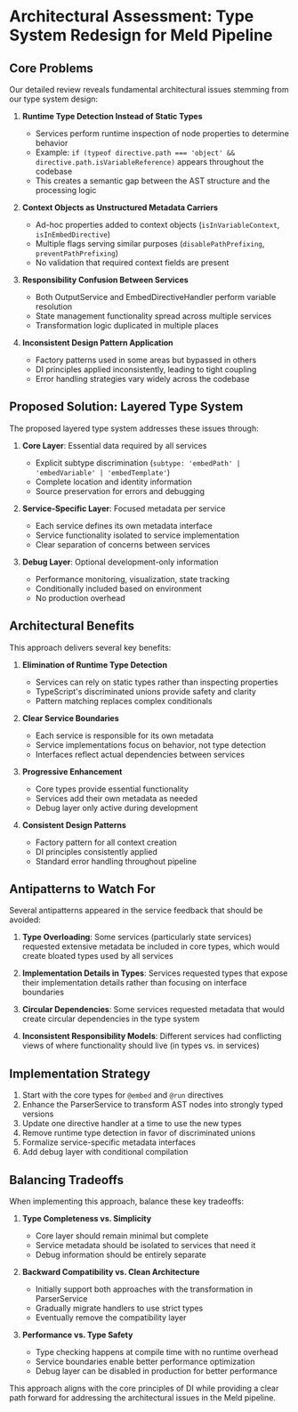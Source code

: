 
# Architectural Assessment: Type System Redesign for Meld Pipeline

## Core Problems

Our detailed review reveals fundamental architectural issues stemming from our type system design:

1. **Runtime Type Detection Instead of Static Types**
   - Services perform runtime inspection of node properties to determine behavior
   - Example: `if (typeof directive.path === 'object' && directive.path.isVariableReference)` appears throughout the codebase
   - This creates a semantic gap between the AST structure and the processing logic

2. **Context Objects as Unstructured Metadata Carriers**
   - Ad-hoc properties added to context objects (`isInVariableContext`, `isInEmbedDirective`)
   - Multiple flags serving similar purposes (`disablePathPrefixing`, `preventPathPrefixing`)
   - No validation that required context fields are present

3. **Responsibility Confusion Between Services**
   - Both OutputService and EmbedDirectiveHandler perform variable resolution
   - State management functionality spread across multiple services
   - Transformation logic duplicated in multiple places

4. **Inconsistent Design Pattern Application**
   - Factory patterns used in some areas but bypassed in others
   - DI principles applied inconsistently, leading to tight coupling
   - Error handling strategies vary widely across the codebase

## Proposed Solution: Layered Type System

The proposed layered type system addresses these issues through:

1. **Core Layer**: Essential data required by all services
   - Explicit subtype discrimination (`subtype: 'embedPath' | 'embedVariable' | 'embedTemplate'`)
   - Complete location and identity information
   - Source preservation for errors and debugging

2. **Service-Specific Layer**: Focused metadata per service
   - Each service defines its own metadata interface
   - Service functionality isolated to service implementation
   - Clear separation of concerns between services

3. **Debug Layer**: Optional development-only information
   - Performance monitoring, visualization, state tracking
   - Conditionally included based on environment
   - No production overhead

## Architectural Benefits

This approach delivers several key benefits:

1. **Elimination of Runtime Type Detection**
   - Services can rely on static types rather than inspecting properties
   - TypeScript's discriminated unions provide safety and clarity
   - Pattern matching replaces complex conditionals

2. **Clear Service Boundaries**
   - Each service is responsible for its own metadata
   - Service implementations focus on behavior, not type detection
   - Interfaces reflect actual dependencies between services

3. **Progressive Enhancement**
   - Core types provide essential functionality
   - Services add their own metadata as needed
   - Debug layer only active during development

4. **Consistent Design Patterns**
   - Factory pattern for all context creation
   - DI principles consistently applied
   - Standard error handling throughout pipeline

## Antipatterns to Watch For

Several antipatterns appeared in the service feedback that should be avoided:

1. **Type Overloading**: Some services (particularly state services) requested extensive metadata be included in core types, which would create bloated types used by all services
   
2. **Implementation Details in Types**: Services requested types that expose their implementation details rather than focusing on interface boundaries

3. **Circular Dependencies**: Some services requested metadata that would create circular dependencies in the type system

4. **Inconsistent Responsibility Models**: Different services had conflicting views of where functionality should live (in types vs. in services)

## Implementation Strategy

1. Start with the core types for `@embed` and `@run` directives
2. Enhance the ParserService to transform AST nodes into strongly typed versions
3. Update one directive handler at a time to use the new types
4. Remove runtime type detection in favor of discriminated unions
5. Formalize service-specific metadata interfaces
6. Add debug layer with conditional compilation

## Balancing Tradeoffs

When implementing this approach, balance these key tradeoffs:

1. **Type Completeness vs. Simplicity**
   - Core layer should remain minimal but complete
   - Service metadata should be isolated to services that need it
   - Debug information should be entirely separate

2. **Backward Compatibility vs. Clean Architecture**
   - Initially support both approaches with the transformation in ParserService
   - Gradually migrate handlers to use strict types
   - Eventually remove the compatibility layer

3. **Performance vs. Type Safety**
   - Type checking happens at compile time with no runtime overhead
   - Service boundaries enable better performance optimization
   - Debug layer can be disabled in production for better performance

This approach aligns with the core principles of DI while providing a clear path forward for addressing the architectural issues in the Meld pipeline.
